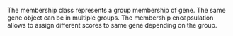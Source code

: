The membership class represents a group membership of gene. The same gene object can be in multiple groups. The membership encapsulation allows to assign different scores to same gene depending on the group. 